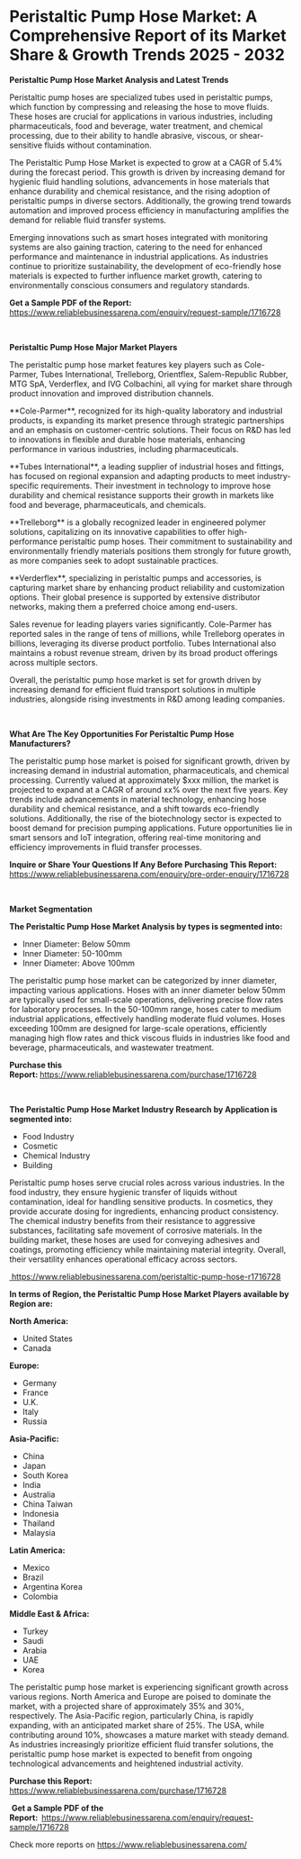 <p><h1>Peristaltic Pump Hose Market: A Comprehensive Report of its Market Share & Growth Trends 2025 - 2032</h1></p><p><strong>Peristaltic Pump Hose Market Analysis and Latest Trends</strong></p>
<p><p>Peristaltic pump hoses are specialized tubes used in peristaltic pumps, which function by compressing and releasing the hose to move fluids. These hoses are crucial for applications in various industries, including pharmaceuticals, food and beverage, water treatment, and chemical processing, due to their ability to handle abrasive, viscous, or shear-sensitive fluids without contamination.</p><p>The Peristaltic Pump Hose Market is expected to grow at a CAGR of 5.4% during the forecast period. This growth is driven by increasing demand for hygienic fluid handling solutions, advancements in hose materials that enhance durability and chemical resistance, and the rising adoption of peristaltic pumps in diverse sectors. Additionally, the growing trend towards automation and improved process efficiency in manufacturing amplifies the demand for reliable fluid transfer systems.</p><p>Emerging innovations such as smart hoses integrated with monitoring systems are also gaining traction, catering to the need for enhanced performance and maintenance in industrial applications. As industries continue to prioritize sustainability, the development of eco-friendly hose materials is expected to further influence market growth, catering to environmentally conscious consumers and regulatory standards.</p></p>
<p><strong>Get a Sample PDF of the Report:&nbsp;</strong> <a href="https://www.reliablebusinessarena.com/enquiry/request-sample/1716728?utm_campaign=3526&utm_medium=2&utm_source=Github&utm_content=ia&utm_term=25032025&utm_id=peristaltic-pump-hose">https://www.reliablebusinessarena.com/enquiry/request-sample/1716728</a></p>
<p>&nbsp;</p>
<p><strong>Peristaltic Pump Hose Major Market Players</strong></p>
<p><p>The peristaltic pump hose market features key players such as Cole-Parmer, Tubes International, Trelleborg, Orientflex, Salem-Republic Rubber, MTG SpA, Verderflex, and IVG Colbachini, all vying for market share through product innovation and improved distribution channels.</p><p>**Cole-Parmer**, recognized for its high-quality laboratory and industrial products, is expanding its market presence through strategic partnerships and an emphasis on customer-centric solutions. Their focus on R&D has led to innovations in flexible and durable hose materials, enhancing performance in various industries, including pharmaceuticals.</p><p>**Tubes International**, a leading supplier of industrial hoses and fittings, has focused on regional expansion and adapting products to meet industry-specific requirements. Their investment in technology to improve hose durability and chemical resistance supports their growth in markets like food and beverage, pharmaceuticals, and chemicals.</p><p>**Trelleborg** is a globally recognized leader in engineered polymer solutions, capitalizing on its innovative capabilities to offer high-performance peristaltic pump hoses. Their commitment to sustainability and environmentally friendly materials positions them strongly for future growth, as more companies seek to adopt sustainable practices.</p><p>**Verderflex**, specializing in peristaltic pumps and accessories, is capturing market share by enhancing product reliability and customization options. Their global presence is supported by extensive distributor networks, making them a preferred choice among end-users.</p><p>Sales revenue for leading players varies significantly. Cole-Parmer has reported sales in the range of tens of millions, while Trelleborg operates in billions, leveraging its diverse product portfolio. Tubes International also maintains a robust revenue stream, driven by its broad product offerings across multiple sectors.</p><p>Overall, the peristaltic pump hose market is set for growth driven by increasing demand for efficient fluid transport solutions in multiple industries, alongside rising investments in R&D among leading companies.</p></p>
<p>&nbsp;</p>
<p><strong>What Are The Key Opportunities For Peristaltic Pump Hose Manufacturers?</strong></p>
<p><p>The peristaltic pump hose market is poised for significant growth, driven by increasing demand in industrial automation, pharmaceuticals, and chemical processing. Currently valued at approximately $xxx million, the market is projected to expand at a CAGR of around xx% over the next five years. Key trends include advancements in material technology, enhancing hose durability and chemical resistance, and a shift towards eco-friendly solutions. Additionally, the rise of the biotechnology sector is expected to boost demand for precision pumping applications. Future opportunities lie in smart sensors and IoT integration, offering real-time monitoring and efficiency improvements in fluid transfer processes.</p></p>
<p><strong>Inquire or Share Your Questions If Any Before Purchasing This Report:</strong> <a href="https://www.reliablebusinessarena.com/enquiry/pre-order-enquiry/1716728?utm_campaign=3526&utm_medium=2&utm_source=Github&utm_content=ia&utm_term=25032025&utm_id=peristaltic-pump-hose">https://www.reliablebusinessarena.com/enquiry/pre-order-enquiry/1716728</a></p>
<p>&nbsp;</p>
<p><strong>Market Segmentation</strong></p>
<p><strong>The Peristaltic Pump Hose Market Analysis by types is segmented into:</strong></p>
<p><ul><li>Inner Diameter: Below 50mm</li><li>Inner Diameter: 50-100mm</li><li>Inner Diameter: Above 100mm</li></ul></p>
<p><p>The peristaltic pump hose market can be categorized by inner diameter, impacting various applications. Hoses with an inner diameter below 50mm are typically used for small-scale operations, delivering precise flow rates for laboratory processes. In the 50-100mm range, hoses cater to medium industrial applications, effectively handling moderate fluid volumes. Hoses exceeding 100mm are designed for large-scale operations, efficiently managing high flow rates and thick viscous fluids in industries like food and beverage, pharmaceuticals, and wastewater treatment.</p></p>
<p><strong>Purchase this Report:&nbsp;</strong><a href="https://www.reliablebusinessarena.com/purchase/1716728?utm_campaign=3526&utm_medium=2&utm_source=Github&utm_content=ia&utm_term=25032025&utm_id=peristaltic-pump-hose">https://www.reliablebusinessarena.com/purchase/1716728</a></p>
<p>&nbsp;</p>
<p><strong>The Peristaltic Pump Hose Market Industry Research by Application is segmented into:</strong></p>
<p><ul><li>Food Industry</li><li>Cosmetic</li><li>Chemical Industry</li><li>Building</li></ul></p>
<p><p>Peristaltic pump hoses serve crucial roles across various industries. In the food industry, they ensure hygienic transfer of liquids without contamination, ideal for handling sensitive products. In cosmetics, they provide accurate dosing for ingredients, enhancing product consistency. The chemical industry benefits from their resistance to aggressive substances, facilitating safe movement of corrosive materials. In the building market, these hoses are used for conveying adhesives and coatings, promoting efficiency while maintaining material integrity. Overall, their versatility enhances operational efficacy across sectors.</p></p>
<p><a href="https://www.reliablebusinessarena.com/peristaltic-pump-hose-r1716728?utm_campaign=3526&utm_medium=2&utm_source=Github&utm_content=ia&utm_term=25032025&utm_id=peristaltic-pump-hose">&nbsp;https://www.reliablebusinessarena.com/peristaltic-pump-hose-r1716728</a></p>
<p><strong>In terms of Region, the Peristaltic Pump Hose Market Players available by Region are:</strong></p>
<p>
    <p> <strong> North America: </strong>
        <ul>
            <li>United States</li>
            <li>Canada</li>
        </ul>
        </p> 
    <p> <strong> Europe: </strong>
        <ul>
            <li>Germany</li>
            <li>France</li>
            <li>U.K.</li>
            <li>Italy</li>
            <li>Russia</li>
        </ul>
        </p> 
    <p> <strong> Asia-Pacific: </strong>
        <ul>
            <li>China</li>
            <li>Japan</li>
            <li>South Korea</li>
            <li>India</li>
            <li>Australia</li>
            <li>China Taiwan</li>
            <li>Indonesia</li>
            <li>Thailand</li>
            <li>Malaysia</li>
        </ul>
        </p> 
    <p> <strong> Latin America: </strong>
        <ul>
            <li>Mexico</li>
            <li>Brazil</li>
            <li>Argentina Korea</li>
            <li>Colombia</li>
        </ul>
        </p> 
    <p> <strong> Middle East & Africa: </strong>
        <ul>
            <li>Turkey</li>
            <li>Saudi</li>
            <li>Arabia</li>
            <li>UAE</li>
            <li>Korea</li>
        </ul>
    </p>
    </p>
<p><p>The peristaltic pump hose market is experiencing significant growth across various regions. North America and Europe are poised to dominate the market, with a projected share of approximately 35% and 30%, respectively. The Asia-Pacific region, particularly China, is rapidly expanding, with an anticipated market share of 25%. The USA, while contributing around 10%, showcases a mature market with steady demand. As industries increasingly prioritize efficient fluid transfer solutions, the peristaltic pump hose market is expected to benefit from ongoing technological advancements and heightened industrial activity.</p></p>
<p><strong>Purchase this Report: </strong><a href="https://www.reliablebusinessarena.com/purchase/1716728?utm_campaign=3526&utm_medium=2&utm_source=Github&utm_content=ia&utm_term=25032025&utm_id=peristaltic-pump-hose">https://www.reliablebusinessarena.com/purchase/1716728</a></p>
<p>&nbsp;<strong>Get a Sample PDF of the Report:&nbsp;&nbsp;</strong><a href="https://www.reliablebusinessarena.com/enquiry/request-sample/1716728?utm_campaign=3526&utm_medium=2&utm_source=Github&utm_content=ia&utm_term=25032025&utm_id=peristaltic-pump-hose">https://www.reliablebusinessarena.com/enquiry/request-sample/1716728</a></p>
<p><strong></strong></p>
<p>Check more reports on <a href="https://www.reliablebusinessarena.com/?utm_campaign=3526&utm_medium=2&utm_source=Github&utm_content=ia&utm_term=25032025&utm_id=peristaltic-pump-hose">https://www.reliablebusinessarena.com/</a></p>